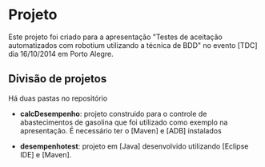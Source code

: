 Projeto
=========
Este projeto foi criado para a apresentação "Testes de aceitação automatizados com robotium utilizando a técnica de BDD" no evento [TDC] dia 16/10/2014 em Porto Alegre.


Divisão de projetos
----
Há duas pastas no repositório
 * **calcDesempenho**: projeto construido para o controle de abastecimentos de gasolina que foi utilizado como exemplo na apresentação. É necessário ter o [Maven] e [ADB] instalados
 
 * **desempenhotest**: projeto em [Java] desenvolvido utilizando [Eclipse IDE] e [Maven].
